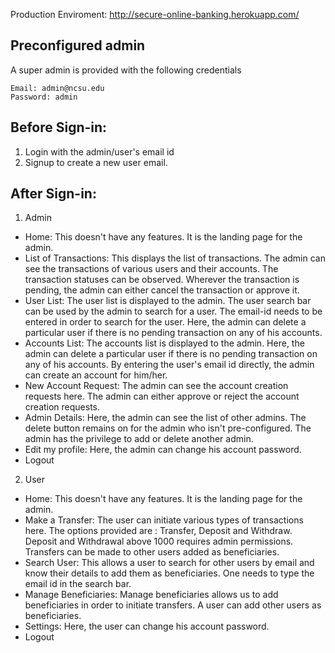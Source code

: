 Production Enviroment: http://secure-online-banking.herokuapp.com/

Preconfigured admin
--------------------------------------------------------------------------------------------------------------------------------
A super admin is provided with the following credentials

    Email: admin@ncsu.edu
    Password: admin
	
Before Sign-in:
--------------------------------------------------------------------------------------------------------------------------------
1. Login with the admin/user's email id
2. Signup to create a new user email.

After Sign-in:
--------------------------------------------------------------------------------------------------------------------------------
1. Admin

* Home: 
This doesn't have any features. It is the landing page for the admin.
* List of Transactions: 
This displays the list of transactions. The admin can see the transactions of various users and their accounts. The transaction statuses can be observed. Wherever the transaction is pending, the admin can either cancel the transaction or approve it.
* User List:
The user list is displayed to the admin. The user search bar can be used by the admin to search for a user. The email-id needs to be entered in order to search for the user. Here, the admin can delete a particular user if there is no pending transaction on any of his accounts.
* Accounts List:
The accounts list is displayed to the admin. Here, the admin can delete a particular user if there is no pending transaction on any of his accounts. By entering the user's email id directly, the admin can create an account for him/her.
* New Account Request:
The admin can see the account creation requests here. The admin can either approve or reject the account creation requests. 
* Admin Details:
Here, the admin can see the list of other admins. The delete button remains on for the admin who isn't pre-configured. The admin has the privilege to add or delete another admin.
* Edit my profile:
Here, the admin can change his account password.
* Logout

2. User

* Home: 
This doesn't have any features. It is the landing page for the admin.
* Make a Transfer:
The user can initiate various types of transactions here. The options provided are : Transfer, Deposit and Withdraw. Deposit and Withdrawal above 1000 requires admin permissions. Transfers can be made to other users added as beneficiaries. 
* Search User:
This allows a user to search for other users by email and know their details to add them as beneficiaries. One needs to type the email id in the search bar.
* Manage Beneficiaries:
Manage beneficiaries allows us to add beneficiaries in order to initiate transfers. A user can add other users as beneficiaries.
* Settings:
Here, the user can change his account password.
* Logout
